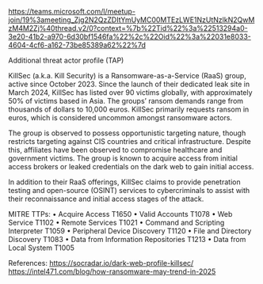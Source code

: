 https://teams.microsoft.com/l/meetup-join/19%3ameeting_Zjg2N2QzZDItYmUyMC00MTEzLWE1NzUtNzlkN2QwMzM4M2Zj%40thread.v2/0?context=%7b%22Tid%22%3a%22513294a0-3e20-41b2-a970-6d30bf1546fa%22%2c%22Oid%22%3a%22031e8033-4604-4cf6-a162-73be85389a62%22%7d




Additional threat actor profile (TAP)

KillSec (a.k.a. Kill Security) is a Ransomware-as-a-Service (RaaS) group, active since October 2023. Since the launch of their dedicated leak site in March 2024, KillSec has listed over 90 victims globally, with approximately 50% of victims based in Asia. The groups’ ransom demands range from thousands of dollars to 10,000 euros. KillSec primarily requests ransom in euros, which is considered uncommon amongst ransomware actors.
 
The group is observed to possess opportunistic targeting nature, though restricts targeting against CIS countries and critical infrastructure. Despite this, affiliates have been observed to compromise healthcare and government victims. The group is known to acquire access from initial access brokers or leaked credentials on the dark web to gain initial access.
 
In addition to their RaaS offerings, KillSec claims to provide penetration testing and open-source (OSINT) services to cybercriminals to assist with their reconnaissance and initial access stages of the attack.
 
MITRE TTPs:
•	Acquire Access  T1650
•	Valid Accounts  T1078
•	Web Service       T1102
•	Remote Services              T1021
•	Command and Scripting Interpreter        T1059
•	Peripheral Device Discovery        T1120
•	File and Directory Discovery        T1083
•	Data from Information Repositories        T1213
•	Data from Local System T1005
 
References:
https://socradar.io/dark-web-profile-killsec/
https://intel471.com/blog/how-ransomware-may-trend-in-2025

